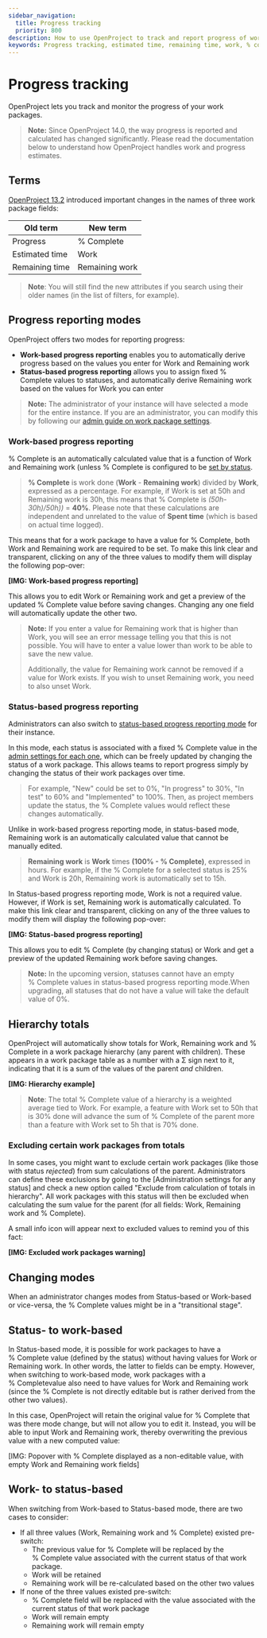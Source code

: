 ```yaml
---
sidebar_navigation:
  title: Progress tracking
  priority: 800
description: How to use OpenProject to track and report progress of work packages in either work-based or status-based reporting modes. 
keywords: Progress tracking, estimated time, remaining time, work, % complete, percentage complete, remaining work
---
```


# Progress tracking

OpenProject lets you track and monitor the progress of your work packages. 

> **Note:** Since OpenProject 14.0, the way progress is reported and calculated has changed significantly. Please read the documentation below to understand how OpenProject handles work and progress estimates.

## Terms

[OpenProject 13.2](https://www.openproject.org/docs/release-notes/13-2-0/) introduced important changes in the names of three work package fields:

| **Old term**   	 | **New term**   	      |
|--------------------|------------------------|
| Progress       	 | %&nbsp;Complete	      |
| Estimated time 	 | Work           	      |
| Remaining time 	 | Remaining work 	      |

>**Note**: You will still find the new attributes if you search using their older names (in the list of filters, for example).

## Progress reporting modes

OpenProject offers two modes for reporting progress:

- **Work-based progress reporting** enables you to automatically derive progress based on the values you enter for Work and Remaining work
- **Status-based progress reporting** allows you to assign fixed % Complete values to statuses, and automatically derive Remaining work based on the values for Work you can enter

>**Note:** The administrator of your instance will have selected a mode for the entire instance. If you are an administrator, you can modify this by following our [admin guide on work package settings](../../../system-admin-guide/manage-work-packages/work-package-settings).

### Work-based progress reporting

%&nbsp;Complete is an automatically calculated value that is a function of Work and Remaining work (unless %&nbsp;Complete is configured to be [set by status](#status-based-progress-reporting).

>**%&nbsp;Complete** is work done (**Work** - **Remaining work**) divided by **Work**, expressed as a percentage. For example, if Work is set at 50h and Remaining work is 30h, this means that %&nbsp;Complete is _(50h-30h)/50h))_ = **40%**. Please note that these calculations are independent and unrelated to the value of **Spent time** (which is based on actual time logged). 

This means that for a work package to have a value for %&nbsp;Complete, both Work and Remaining work are required to be set. To make this link clear and transparent, clicking on any of the three values to modify them will display the following pop-over:

**[IMG: Work-based progress reporting]**

This allows you to edit Work or Remaining work and get a preview of the updated %&nbsp;Complete value before saving changes. Changing any one field will automatically update the other two.

>**Note:** If you enter a value for Remaining work that is higher than Work, you will see an error message telling you that this is not possible. You will have to enter a value lower than work to be able to save the new value.
>
>Additionally, the value for Remaining work cannot be removed if a value for Work exists. If you wish to unset Remaining work, you need to also unset Work. 

### Status-based progress reporting

Administrators can also switch to [status-based progress reporting mode](../../../system-admin-guide/manage-work-packages/work-package-settings/) for their instance. 

In this mode, each status is associated with a fixed %&nbsp;Complete value in the [admin settings for each one]((../../../system-admin-guide/manage-work-packages/work-package-status/)), which can be freely updated by changing the status of a work package. This allows teams to report progress simply by changing the status of their work packages over time.

> For example, "New" could be set to 0%, "In progress" to 30%, "In test" to 60% and "Implemented" to 100%. Then, as project members update the status, the %&nbsp;Complete values would reflect these changes automatically.

Unlike in work-based progress reporting mode, in status-based mode, Remaining work is an automatically calculated value that cannot be manually edited.

>**Remaining work** is **Work** times **(100% - %&nbsp;Complete)**, expressed in hours. For example, if the %&nbsp;Complete for a selected status is 25% and Work is 20h, Remaining work is automatically set to 15h.

In Status-based progress reporting mode, Work is not a required value. However, if Work is set, Remaining work is automatically calculated. To make this link clear and transparent, clicking on any of the three values to modify them will display the following pop-over:

**[IMG: Status-based progress reporting]**

This allows you to edit %&nbsp;Complete (by changing status) or Work and get a preview of the updated Remaining work before saving changes.

>**Note:** In the upcoming version, statuses cannot have an empty %&nbsp;Complete values in status-based progress reporting mode.When upgrading, all statuses that do not have a value will take the default value of 0%.


## Hierarchy totals

OpenProject will automatically show totals for Work, Remaining work and % Complete in a work package hierarchy (any parent with children). These appears in a work package table as a number with a Σ sign next to it, indicating that it is a sum of the values of the parent _and_ children.

**[IMG: Hierarchy example]**

> **Note**: The total %&nbsp;Complete value of a hierarchy is a weighted average tied to Work. For example, a feature with Work set to 50h that is 30% done will advance the sum of %&nbsp;Complete of the parent more than a feature with Work set to 5h that is 70% done. 


### Excluding certain work packages from totals

In some cases, you might want to exclude certain work packages (like those with status *rejected*) from sum calculations of the parent. Administrators can define these exclusions by going to the [Administration settings for any status] and check a new option called "Exclude from calculation of totals in hierarchy". All work packages with this status will then be excluded when calculating the sum value for the parent (for all fields: Work, Remaining work and %&nbsp;Complete).

A small info icon will appear next to excluded values to remind you of this fact:

**[IMG: Excluded work packages warning]**

## Changing modes 

When an administrator changes modes from Status-based or Work-based or vice-versa, the % Complete values might be in a "transitional stage". 

## Status- to work-based

In Status-based mode, it is possible for work packages to have a %&nbsp;Complete value (defined by the status) without having values for Work or Remaining work. In other words, the latter to fields can be empty. However, when switching to work-based mode, work packages with a %&nbsp;Completevalue also need to have values for Work and Remaining work (since the %&nbsp;Complete is not directly editable but is rather derived from the other two values). 

In this case, OpenProject will retain the original value for %&nbsp;Complete that was there mode change, but will not allow you to edit it. Instead, you will be able to input Work and Remaining work, thereby overwriting the previous value with a new computed value:

[IMG: Popover with % Complete displayed as a non-editable value, with empty Work and Remaining work fields]

## Work- to status-based

When switching from Work-based to Status-based mode, there are two cases to consider:

- If all three values (Work, Remaining work and %&nbsp;Complete) existed pre-switch:
	- The previous value for %&nbsp;Complete will be replaced by the %&nbsp;Complete value associated with the current status of that work package.
	- Work will be retained
	- Remaining work will be re-calculated based on the other two values
- If none of the three values existed pre-switch:
	- %&nbsp;Complete field will be replaced with the value associated with the current status of that work package
	- Work will remain empty
	- Remaining work will remain empty



